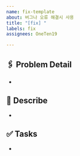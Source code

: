 ```yaml
---
name: fix-template
about: 버그나 오류 해결시 사용
title: "[fix] "
labels: fix
assignees: OneTen19

---
```


## 🖇️ Problem Detail

- 

## 🔨 Describe

- 

## ✅ Tasks

-
